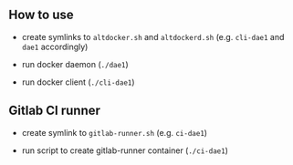 How to use
----------


* create symlinks to `altdocker.sh` and `altdockerd.sh` (e.g. `cli-dae1` and `dae1` accordingly)

* run docker daemon (`./dae1`)

* run docker client (`./cli-dae1`)


Gitlab CI runner
----------------

* create symlink to `gitlab-runner.sh` (e.g. `ci-dae1`)

* run script to create gitlab-runner container (`./ci-dae1`)

